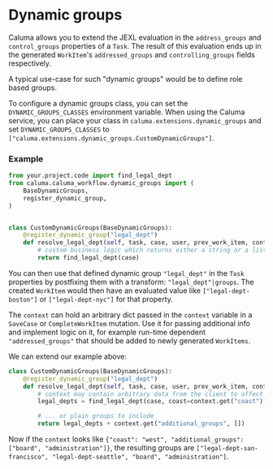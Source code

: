 # Dynamic groups

Caluma allows you to extend the JEXL evaluation in the `address_groups` and `control_groups` properties of a `Task`. The result of this evaluation ends up in the generated `WorkItem`'s `addressed_groups` and `controlling_groups` fields respectively.

A typical use-case for such "dynamic groups" would be to define role based groups.

To configure a dynamic groups class, you can set the `DYNAMIC_GROUPS_CLASSES` environment variable. When using the Caluma service, you can place your class in `caluma.extensions.dynamic_groups` and set `DYNAMIC_GROUPS_CLASSES` to `["caluma.extensions.dynamic_groups.CustomDynamicGroups"]`.

### Example

```python
from your.project.code import find_legal_dept
from caluma.caluma_workflow.dynamic_groups import (
    BaseDynamicGroups,
    register_dynamic_group,
)


class CustomDynamicGroups(BaseDynamicGroups):
    @register_dynamic_group("legal_dept")
    def resolve_legal_dept(self, task, case, user, prev_work_item, context):
        # custom business logic which returns either a string or a list of strings
        return find_legal_dept(case)
```

You can then use that defined dynamic group `"legal_dept"` in the `Task` properties by postfixing them with a transform: `"legal_dept"|groups`. The created `WorkItem` would then have an evaluated value like `["legal-dept-boston"]` or `["legal-dept-nyc"]` for that property.

The `context` can hold an arbitrary dict passed in the `context` variable in a `SaveCase` or `CompleteWorkItem` mutation. Use it for passing additional info and implement logic on it, for example run-time dependent `"addressed_groups"` that should be added to newly generated `WorkItems`.

We can extend our example above:

```python
class CustomDynamicGroups(BaseDynamicGroups):
    @register_dynamic_group("legal_dept")
    def resolve_legal_dept(self, task, case, user, prev_work_item, context):
        # context may contain arbitrary data from the client to affect behaviour...
        legal_depts = find_legal_dept(case, coast=context.get("coast"))

        # ... or plain groups to include
        return legal_depts + context.get("additional_groups", [])
```

Now if the `context` looks like `{"coast": "west", "additional_groups": ["board", "administration"]}`, the resulting groups are `["legal-dept-san-francisco", "legal-dept-seattle", "board", "administration"]`.
